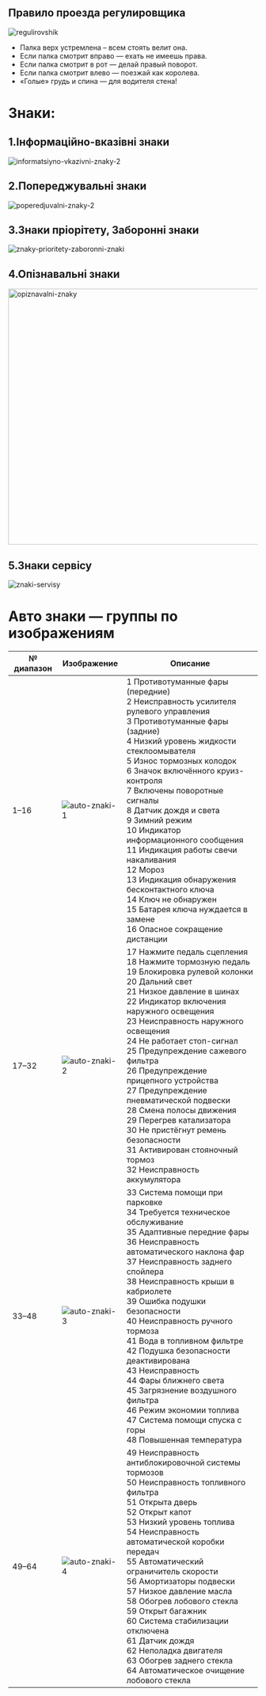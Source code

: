 ## Правило проезда регулировщика
![regulirovshik](https://github.com/user-attachments/assets/7ed00f79-9bd1-4259-a84e-d5452b25f8e7)
 - Палка верх устремлена – всем стоять велит она.
 - Если палка смотрит вправо — ехать не имеешь права.
 - Если палка смотрит в рот — делай правый поворот.
 - Если палка смотрит влево — поезжай как королева.
 - «Голые» грудь и спина — для водителя стена!

# Знаки:

## 1.Інформаційно-вказівні знаки
![informatsiyno-vkazivni-znaky-2](https://github.com/user-attachments/assets/e6c75b24-e0ce-48d5-927d-ba77a7697dc3)

## 2.Попереджувальні знаки
![poperedjuvalni-znaky-2](https://github.com/user-attachments/assets/19c4dde7-a14d-4333-8bf9-cdc213984c25)

## 3.Знаки пріорітету, Заборонні знаки 
![znaky-prioritety-zaboronni-znaki](https://github.com/user-attachments/assets/7a4d963d-4000-416f-9507-7940121d3e12)

## 4.Опізнавальні знаки
<img width="750" height="517" alt="opiznavalni-znaky" src="https://github.com/user-attachments/assets/68323dd7-7945-4a73-a3f6-05c5c81cfd76" />

## 5.Знаки сервісу
![znaki-servisy](https://github.com/user-attachments/assets/a91ab4d6-85c0-4647-ba38-29ca373508e3)


# Авто знаки — группы по изображениям

| № диапазон | Изображение | Описание |
|------------|-------------|----------|
| 1–16 | ![auto-znaki-1](https://github.com/user-attachments/assets/c56130ca-ea79-4e09-b182-038de25f4faa) | 1 Противотуманные фары (передние)<br>2 Неисправность усилителя рулевого управления<br>3 Противотуманные фары (задние)<br>4 Низкий уровень жидкости стеклоомывателя<br>5 Износ тормозных колодок<br>6 Значок включённого круиз-контроля<br>7 Включены поворотные сигналы<br>8 Датчик дождя и света<br>9 Зимний режим<br>10 Индикатор информационного сообщения<br>11 Индикация работы свечи накаливания<br>12 Мороз<br>13 Индикация обнаружения бесконтактного ключа<br>14 Ключ не обнаружен<br>15 Батарея ключа нуждается в замене<br>16 Опасное сокращение дистанции |
| 17–32 | ![auto-znaki-2](https://github.com/user-attachments/assets/45c838bb-9082-474f-becd-e6120a4e90bb) | 17 Нажмите педаль сцепления<br>18 Нажмите тормозную педаль<br>19 Блокировка рулевой колонки<br>20 Дальний свет<br>21 Низкое давление в шинах<br>22 Индикатор включения наружного освещения<br>23 Неисправность наружного освещения<br>24 Не работает стоп-сигнал<br>25 Предупреждение сажевого фильтра<br>26 Предупреждение прицепного устройства<br>27 Предупреждение пневматической подвески<br>28 Смена полосы движения<br>29 Перегрев катализатора<br>30 Не пристёгнут ремень безопасности<br>31 Активирован стояночный тормоз<br>32 Неисправность аккумулятора |
| 33–48 | ![auto-znaki-3](https://github.com/user-attachments/assets/58bec0ad-66db-4a3d-99dd-1d2094c36b43) | 33 Система помощи при парковке<br>34 Требуется техническое обслуживание<br>35 Адаптивные передние фары<br>36 Неисправность автоматического наклона фар<br>37 Неисправность заднего спойлера<br>38 Неисправность крыши в кабриолете<br>39 Ошибка подушки безопасности<br>40 Неисправность ручного тормоза<br>41 Вода в топливном фильтре<br>42 Подушка безопасности деактивирована<br>43 Неисправность<br>44 Фары ближнего света<br>45 Загрязнение воздушного фильтра<br>46 Режим экономии топлива<br>47 Система помощи спуска с горы<br>48 Повышенная температура |
| 49–64 | ![auto-znaki-4](https://github.com/user-attachments/assets/905e5b0b-589a-438a-af6b-c53e2fd6655f) | 49 Неисправность антиблокировочной системы тормозов<br>50 Неисправность топливного фильтра<br>51 Открыта дверь<br>52 Открыт капот<br>53 Низкий уровень топлива<br>54 Неисправность автоматической коробки передач<br>55 Автоматический ограничитель скорости<br>56 Амортизаторы подвески<br>57 Низкое давление масла<br>58 Обогрев лобового стекла<br>59 Открыт багажник<br>60 Система стабилизации отключена<br>61 Датчик дождя<br>62 Неполадка двигателя<br>63 Обогрев заднего стекла<br>64 Автоматическое очищение лобового стекла |


